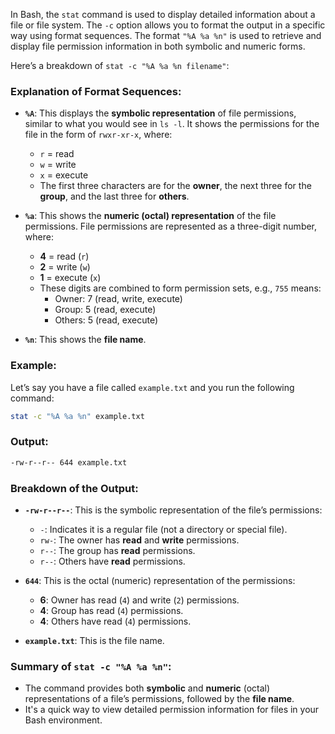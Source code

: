 In Bash, the `stat` command is used to display detailed information about a file or file system. The `-c` option allows you to format the output in a specific way using format sequences. The format `"%A %a %n"` is used to retrieve and display file permission information in both symbolic and numeric forms.

Here’s a breakdown of `stat -c "%A %a %n filename"`:

### Explanation of Format Sequences:
- **`%A`**: This displays the **symbolic representation** of file permissions, similar to what you would see in `ls -l`. It shows the permissions for the file in the form of `rwxr-xr-x`, where:
  - `r` = read
  - `w` = write
  - `x` = execute
  - The first three characters are for the **owner**, the next three for the **group**, and the last three for **others**.
  
- **`%a`**: This shows the **numeric (octal) representation** of the file permissions. File permissions are represented as a three-digit number, where:
  - **4** = read (`r`)
  - **2** = write (`w`)
  - **1** = execute (`x`)
  - These digits are combined to form permission sets, e.g., `755` means:
    - Owner: 7 (read, write, execute)
    - Group: 5 (read, execute)
    - Others: 5 (read, execute)

- **`%n`**: This shows the **file name**.

### Example:

Let’s say you have a file called `example.txt` and you run the following command:
```bash
stat -c "%A %a %n" example.txt
```

### Output:
```bash
-rw-r--r-- 644 example.txt
```

### Breakdown of the Output:
- **`-rw-r--r--`**: This is the symbolic representation of the file’s permissions:
  - `-`: Indicates it is a regular file (not a directory or special file).
  - `rw-`: The owner has **read** and **write** permissions.
  - `r--`: The group has **read** permissions.
  - `r--`: Others have **read** permissions.

- **`644`**: This is the octal (numeric) representation of the permissions:
  - **6**: Owner has read (`4`) and write (`2`) permissions.
  - **4**: Group has read (`4`) permissions.
  - **4**: Others have read (`4`) permissions.

- **`example.txt`**: This is the file name.

### Summary of `stat -c "%A %a %n"`:
- The command provides both **symbolic** and **numeric** (octal) representations of a file’s permissions, followed by the **file name**.
- It's a quick way to view detailed permission information for files in your Bash environment.